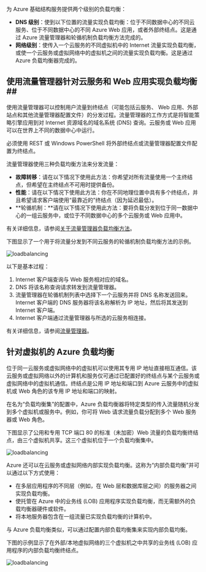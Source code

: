 

为 Azure 基础结构服务提供两个级别的负载均衡：

- **DNS 级别**：使到以下位置的流量实现负载均衡：位于不同数据中心的不同云服务、位于不同数据中心的不同 Azure Web 应用，或者外部终结点。这是通过 Azure 流量管理器和轮循机制负载均衡方法完成的。
- **网络级别**：使传入一个云服务的不同虚拟机中的 Internet 流量实现负载均衡，或使一个云服务或虚拟网络中的虚拟机之间的流量实现负载均衡。这是通过 Azure 负载均衡器完成的。

## 使用流量管理器针对云服务和 Web 应用实现负载均衡##

使用流量管理器可以控制用户流量到终结点（可能包括云服务、 Web 应用、外部站点和其他流量管理器配置文件）的分发过程。流量管理器的工作方式是将智能策略引擎应用到对 Internet 资源域名的域名系统 (DNS) 查询。云服务或 Web 应用可以在世界上不同的数据中心中运行。

必须使用 REST 或 Windows PowerShell 将外部终结点或流量管理器配置文件配置为终结点。

流量管理器使用三种负载均衡方法来分发流量：

- **故障转移**：请在以下情况下使用此方法：你希望对所有流量使用一个主终结点，但希望在主终结点不可用时提供备份。
- **性能**：请在以下情况下使用此方法：你在不同地理位置中具有多个终结点，并且希望请求客户端使用“最靠近的”终结点（因为延迟最低）。
- **轮循机制：**请在以下情况下使用此方法：要将负载分发到位于同一数据中心的一组云服务中，或位于不同数据中心的多个云服务或 Web 应用中。

有关详细信息，请参阅[关于流量管理器负载均衡方法](../articles/traffic-manager/traffic-manager-routing-methods.md)。

下图显示了一个用于将流量分发到不同云服务的轮循机制负载均衡方法的示例。

![loadbalancing](./media/virtual-machines-common-load-balance/TMSummary.png)

以下是基本过程：

1. Internet 客户端查询与 Web 服务相对应的域名。
2. DNS 将该名称查询请求转发到流量管理器。
3. 流量管理器在轮循机制列表中选择下一个云服务并将 DNS 名称发送回来。Internet 客户端的 DNS 服务器将该名称解析为 IP 地址，然后将其发送到 Internet 客户端。
4. Internet 客户端通过流量管理器与所选的云服务相连接。

有关详细信息，请参阅[流量管理器](../articles/traffic-manager/traffic-manager-overview.md)。

## 针对虚拟机的 Azure 负载均衡 ##

位于同一云服务或虚拟网络中的虚拟机可以使用其专用 IP 地址直接相互通信。该云服务或虚拟网络以外的计算机和服务仅可通过已配置好的终结点与某个云服务或虚拟网络中的虚拟机通信。终结点是公用 IP 地址和端口到 Azure 云服务中的虚拟机或 Web 角色的该专用 IP 地址和端口的映射。

在名为“负载均衡集”的配置中，Azure 负载均衡器将特定类型的传入流量随机分发到多个虚拟机或服务中。例如，你可将 Web 请求流量负载分配到多个 Web 服务器或 Web 角色。

下图显示了公用和专用 TCP 端口 80 的标准（未加密）Web 流量的负载均衡终结点，由三个虚拟机共享。这三个虚拟机位于一个负载均衡集中。

![loadbalancing](./media/virtual-machines-common-load-balance/LoadBalancing.png)

Azure 还可以在云服务或虚拟网络内部实现负载均衡。这称为“内部负载均衡”并可以通过以下方式使用：

- 在多层应用程序的不同层（例如，在 Web 层和数据库层之间）的服务器之间实现负载均衡。
- 使托管在 Azure 中的业务线 (LOB) 应用程序实现负载均衡，而无需额外的负载均衡器硬件或软件。
- 将本地服务器包含在一组流量已实现负载均衡的计算机中。

与 Azure 负载均衡类似，可以通过配置内部负载均衡集来实现内部负载均衡。

下图的示例显示了在外部/本地虚拟网络的三个虚拟机之中共享的业务线 (LOB) 应用程序的内部负载均衡终结点。

![loadbalancing](./media/virtual-machines-common-load-balance/LOBServers.png)

<!-- LINKS -->
